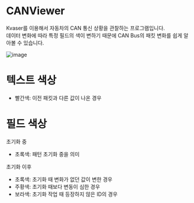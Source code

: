 # CANViewer
Kvaser를 이용해서 자동차의 CAN 통신 상황을 관찰하는 프로그램입니다.  
데이터 변화에 따라 특정 필드의 색이 변하기 때문에 CAN Bus의 패킷 변화를 쉽게 알아볼 수 있습니다.

![image](https://user-images.githubusercontent.com/28178437/114271788-2abba800-9a4e-11eb-9c76-accf3b1053a0.png)

# 텍스트 색상
- 빨간색: 이전 패킷과 다른 값이 나온 경우

# 필드 색상
초기화 중
- 초록색: 패턴 초기화 중을 의미

초기화 이후
- 초록색: 초기화 때 변화가 없던 값이 변한 경우
- 주황색: 초기화 때보다 변동이 심한 경우
- 보라색: 초기화 작업 때 등장하지 않은 ID의 경우
